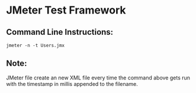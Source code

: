# JMeter Test Framework

## Command Line Instructions:

`jmeter -n -t Users.jmx` 


## Note:

JMeter file create an new XML file every time the command above gets run with the timestamp in millis appended to the filename.  
 